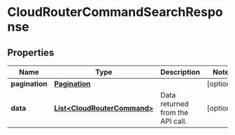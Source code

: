 

# CloudRouterCommandSearchResponse


## Properties

| Name | Type | Description | Notes |
|------------ | ------------- | ------------- | -------------|
|**pagination** | [**Pagination**](Pagination.md) |  |  [optional] |
|**data** | [**List&lt;CloudRouterCommand&gt;**](CloudRouterCommand.md) | Data returned from the API call. |  [optional] |



